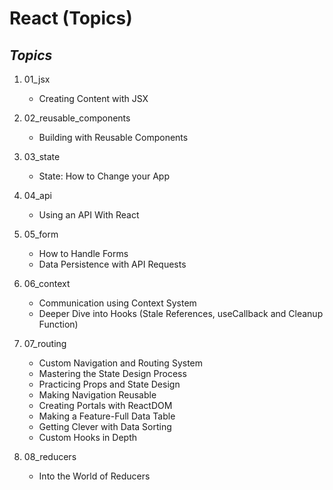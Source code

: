 # React (Topics)

## *Topics*

1. 01_jsx
    + Creating Content with JSX

2. 02_reusable_components
    + Building with Reusable Components

3. 03_state
    + State: How to Change your App

4. 04_api
    + Using an API With React

5. 05_form
    + How to Handle Forms
    + Data Persistence with API Requests

6. 06_context
    + Communication using Context System
    + Deeper Dive into Hooks (Stale References, useCallback and Cleanup Function)

7. 07_routing
    + Custom Navigation and Routing System
    + Mastering the State Design Process
    + Practicing Props and State Design
    + Making Navigation Reusable
    + Creating Portals with ReactDOM
    + Making a Feature-Full Data Table
    + Getting Clever with Data Sorting
    + Custom Hooks in Depth

8. 08_reducers
    + Into the World of Reducers